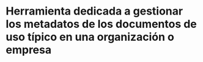 <h1>Herramienta dedicada a gestionar los metadatos de los documentos de uso típico en una organización o empresa</h1>
